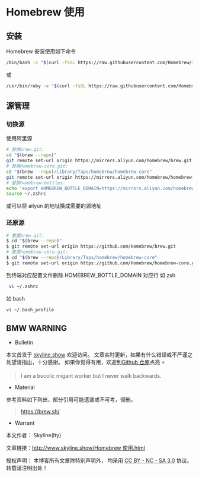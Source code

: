 # Homebrew 使用

## 安装

Homebrew 安装使用如下命令

```sh
/bin/bash -c "$(curl -fsSL https://raw.githubusercontent.com/Homebrew/install/HEAD/install.sh)"
```

或

```sh
/usr/bin/ruby -e "$(curl -fsSL https://raw.githubusercontent.com/Homebrew/install/master/install)"
```

## 源管理

### 切换源

使用阿里源

```sh
# 替换brew.git:
cd "$(brew --repo)"
git remote set-url origin https://mirrors.aliyun.com/homebrew/brew.git
# 替换homebrew-core.git:
cd "$(brew --repo)/Library/Taps/homebrew/homebrew-core"
git remote set-url origin https://mirrors.aliyun.com/homebrew/homebrew-core.git
# 替换homebrew-bottles:
echo 'export HOMEBREW_BOTTLE_DOMAIN=https://mirrors.aliyun.com/homebrew/homebrew-bottles' >> ~/.zshrc
source ~/.zshrc

```

或可以将 ailyun 的地址换成需要的源地址

### 还原源

```sh
# 重置brew.git:
$ cd "$(brew --repo)"
$ git remote set-url origin https://github.com/Homebrew/brew.git
# 重置homebrew-core.git:
$ cd "$(brew --repo)/Library/Taps/homebrew/homebrew-core"
$ git remote set-url origin https://github.com/Homebrew/homebrew-core.git

```

到终端对应配置文件删除 HOMEBREW_BOTTLE_DOMAIN 对应行
如 zsh

```sh
 vi ~/.zshrc
```

如 bash

```sh
vi ~/.bash_profile
```

## BMW WARNING

- Bulletin

本文首发于 [skyline.show](http://www.skyline.show) 欢迎访问。
文章实时更新，如果有什么错误或不严谨之处望请指出，十分感谢。
如果你觉得有用，欢迎到[Github 仓库](https://github.com/skylinety/Blog)点亮 ⭐️

> I am a bucolic migant worker but I never walk backwards.

- Material

参考资料如下列出，部分引用可能遗漏或不可考，侵删。

> https://brew.sh/

- Warrant

本文作者： Skyline(lty)

文章链接：[http://www.skyline.show/Homebrew 使用.html](http://www.skyline.show/Homebrew使用.html)

授权声明： 本博客所有文章除特别声明外， 均采用 [CC BY - NC - SA 3.0](https://creativecommons.org/licenses/by-nc-sa/3.0/deed.zh) 协议。 转载请注明出处！

